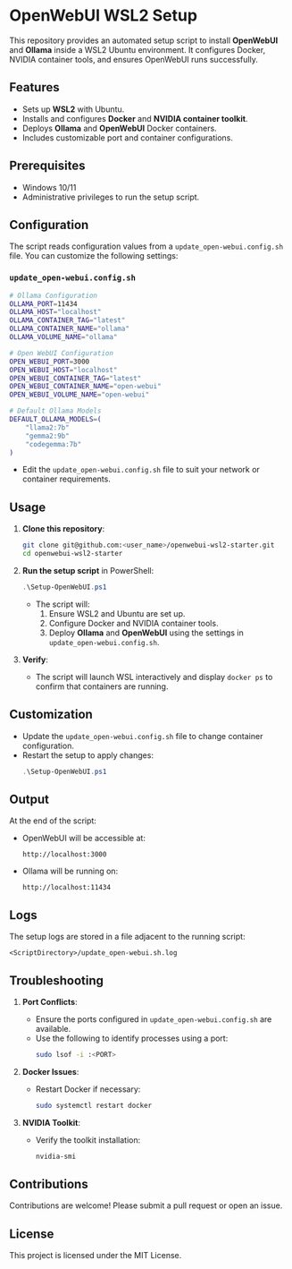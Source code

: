 # OpenWebUI WSL2 Setup

This repository provides an automated setup script to install **OpenWebUI** and **Ollama** inside a WSL2 Ubuntu environment. It configures Docker, NVIDIA container tools, and ensures OpenWebUI runs successfully.

## Features

- Sets up **WSL2** with Ubuntu.
- Installs and configures **Docker** and **NVIDIA container toolkit**.
- Deploys **Ollama** and **OpenWebUI** Docker containers.
- Includes customizable port and container configurations.

## Prerequisites

- Windows 10/11
- Administrative privileges to run the setup script.

## Configuration

The script reads configuration values from a `update_open-webui.config.sh` file. You can customize the following settings:

### `update_open-webui.config.sh`
```bash
# Ollama Configuration
OLLAMA_PORT=11434
OLLAMA_HOST="localhost"
OLLAMA_CONTAINER_TAG="latest"
OLLAMA_CONTAINER_NAME="ollama"
OLLAMA_VOLUME_NAME="ollama"

# Open WebUI Configuration
OPEN_WEBUI_PORT=3000
OPEN_WEBUI_HOST="localhost"
OPEN_WEBUI_CONTAINER_TAG="latest"
OPEN_WEBUI_CONTAINER_NAME="open-webui"
OPEN_WEBUI_VOLUME_NAME="open-webui"

# Default Ollama Models
DEFAULT_OLLAMA_MODELS=(
    "llama2:7b"
    "gemma2:9b"
    "codegemma:7b"
)
```

- Edit the `update_open-webui.config.sh` file to suit your network or container requirements.

## Usage

1. **Clone this repository**:
   ```bash
   git clone git@github.com:<user_name>/openwebui-wsl2-starter.git
   cd openwebui-wsl2-starter
   ```

2. **Run the setup script** in PowerShell:
   ```powershell
   .\Setup-OpenWebUI.ps1
   ```

   - The script will:
     1. Ensure WSL2 and Ubuntu are set up.
     2. Configure Docker and NVIDIA container tools.
     3. Deploy **Ollama** and **OpenWebUI** using the settings in `update_open-webui.config.sh`.

3. **Verify**:
   - The script will launch WSL interactively and display `docker ps` to confirm that containers are running.

## Customization

- Update the `update_open-webui.config.sh` file to change container configuration.
- Restart the setup to apply changes:
   ```powershell
   .\Setup-OpenWebUI.ps1
   ```

## Output

At the end of the script:
- OpenWebUI will be accessible at:
   ```
   http://localhost:3000
   ```
- Ollama will be running on:
   ```
   http://localhost:11434
   ```

## Logs

The setup logs are stored in a file adjacent to the running script:
```plaintext
<ScriptDirectory>/update_open-webui.sh.log
```

## Troubleshooting

1. **Port Conflicts**:
   - Ensure the ports configured in `update_open-webui.config.sh` are available.
   - Use the following to identify processes using a port:
     ```bash
     sudo lsof -i :<PORT>
     ```

2. **Docker Issues**:
   - Restart Docker if necessary:
     ```bash
     sudo systemctl restart docker
     ```

3. **NVIDIA Toolkit**:
   - Verify the toolkit installation:
     ```bash
     nvidia-smi
     ```

## Contributions

Contributions are welcome! Please submit a pull request or open an issue.

## License

This project is licensed under the MIT License.
